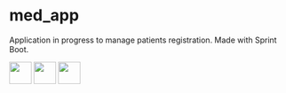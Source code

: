 # med_app

Application in progress to manage patients registration. Made with Sprint Boot.

<img src="https://cdn.jsdelivr.net/gh/devicons/devicon/icons/spring/spring-original-wordmark.svg" width="40" height="40" />   <img src="https://cdn.jsdelivr.net/gh/devicons/devicon/icons/postgresql/postgresql-original-wordmark.svg" width="40" height="40" />   <img src="https://cdn.jsdelivr.net/gh/devicons/devicon/icons/java/java-original-wordmark.svg" width="40" height="40" />
